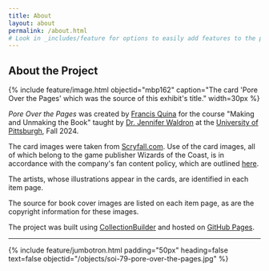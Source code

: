 ```yaml
---
title: About
layout: about
permalink: /about.html
# Look in _includes/feature for options to easily add features to the page
---
```

## About the Project

{% include feature/image.html objectid="mbp162" caption="The card 'Pore Over the Pages' which was the source of this exhibit's title." width=30px %}

*Pore Over the Pages* was created by [Francis Quina](https://www.english.pitt.edu/people/francis-quina) for the course "Making and Unmaking the Book" taught by [Dr. Jennifer Waldron](https://www.english.pitt.edu/people/jennifer-waldron) at the [University of Pittsburgh](https://www.english.pitt.edu), Fall 2024.

The card images were taken from [Scryfall.com](https://scryfall.com). Use of the card images, all of which belong to the game publisher Wizards of the Coast, is in accordance with the company's fan content policy, which are outlined [here](https://company.wizards.com/en/legal/fancontentpolicy).

The artists, whose illustrations appear in the cards, are identified in each item page.

The source for book cover images are listed on each item page, as are the copyright information for these images.

The project was built using [CollectionBuilder](https://collectionbuilder.github.io) and hosted on [GitHub Pages](https://pages.github.com/).

---
{% include feature/jumbotron.html padding="50px" heading=false text=false objectid="/objects/soi-79-pore-over-the-pages.jpg" %}